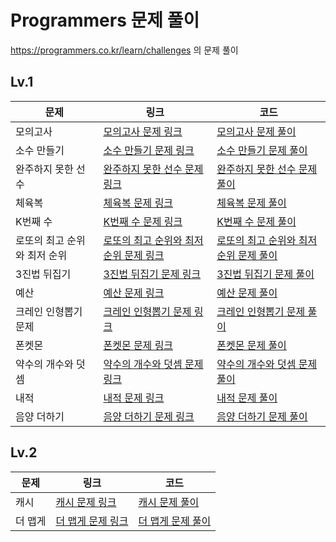 # **Programmers 문제 풀이**
https://programmers.co.kr/learn/challenges 의 문제 풀이

## **Lv.1**
|문제|링크|코드|
|------|---|---|
|모의고사|[모의고사 문제 링크](https://programmers.co.kr/learn/courses/30/lessons/42840)|[모의고사 문제 풀이](https://github.com/Seomingyun/Programmers/blob/main/Lv.1/%EB%AA%A8%EC%9D%98%EA%B3%A0%EC%82%AC.ipynb)|
|소수 만들기|[소수 만들기 문제 링크](https://programmers.co.kr/learn/courses/30/lessons/12977)|[소수 만들기 문제 풀이](https://colab.research.google.com/drive/1lVJ4KIoNSYEGr-4bHnx40kZzij_VpqdG#scrollTo=QWYfYbPZD7hG)|
|완주하지 못한 선수|[완주하지 못한 선수 문제 링크](https://programmers.co.kr/learn/courses/30/lessons/42576)|[완주하지 못한 선수 문제 풀이](https://github.com/Seomingyun/Programmers/blob/main/Lv.1/%EC%99%84%EC%A3%BC%ED%95%98%EC%A7%80_%EB%AA%BB%ED%95%9C_%EC%84%A0%EC%88%98.ipynb)|
|체육복|[체육복 문제 링크](https://programmers.co.kr/learn/courses/30/lessons/42862)|[체육복 문제 풀이](https://github.com/Seomingyun/Programmers/blob/main/Lv.1/%EC%B2%B4%EC%9C%A1%EB%B3%B5.ipynb)|
|K번째 수|[K번째 수 문제 링크](https://programmers.co.kr/learn/courses/30/lessons/42748)|[K번째 수 문제 풀이](https://github.com/Seomingyun/Programmers/blob/main/Lv.1/K%EB%B2%88%EC%A7%B8_%EC%88%98.ipynb)|
|로또의 최고 순위와 최저 순위 |[로또의 최고 순위와 최저 순위 문제 링크](https://programmers.co.kr/learn/courses/30/lessons/77484)|[로또의 최고 순위와 최저 순위 문제 풀이](https://github.com/Seomingyun/Programmers/blob/main/Lv.1/%EB%A1%9C%EB%98%90%EC%9D%98_%EC%B5%9C%EA%B3%A0_%EC%88%9C%EC%9C%84%EC%99%80_%EC%B5%9C%EC%A0%80_%EC%88%9C%EC%9C%84.ipynb)|
|3진법 뒤집기|[3진법 뒤집기 문제 링크](https://programmers.co.kr/learn/courses/30/lessons/68935)|[3진법 뒤집기 문제 풀이](https://github.com/Seomingyun/Programmers/blob/main/Lv.1/3%EC%A7%84%EB%B2%95_%EB%92%A4%EC%A7%91%EA%B8%B0.ipynb)|
|예산|[예산 문제 링크](https://programmers.co.kr/learn/courses/30/lessons/12982)|[예산 문제 풀이](https://github.com/Seomingyun/Programmers/blob/main/Lv.1/%EC%98%88%EC%82%B0.ipynb)|
|크레인 인형뽑기 문제|[크레인 인형뽑기 문제 링크](https://programmers.co.kr/learn/courses/30/lessons/64061)|[크레인 인형뽑기 문제 풀이](https://github.com/Seomingyun/Programmers/blob/main/Lv.1/%ED%81%AC%EB%A0%88%EC%9D%B8_%EC%9D%B8%ED%98%95%EB%BD%91%EA%B8%B0_%EB%AC%B8%EC%A0%9C.ipynb)|
|폰켓몬|[폰켓몬 문제 링크](https://programmers.co.kr/learn/courses/30/lessons/1845)|[폰켓몬 문제 풀이](https://github.com/Seomingyun/Programmers/blob/main/Lv.1/%ED%8F%B0%EC%BC%93%EB%AA%AC.ipynb)|
|약수의 개수와 덧셈|[약수의 개수와 덧셈 문제 링크](https://programmers.co.kr/learn/courses/30/lessons/77884)|[약수의 개수와 덧셈 문제 풀이](https://github.com/Seomingyun/Programmers/blob/main/Lv.1/%EC%95%BD%EC%88%98%EC%9D%98%20%EA%B0%9C%EC%88%98%EC%99%80%20%EB%8D%A7%EC%85%88.ipynb)|
|내적|[내적 문제 링크](https://programmers.co.kr/learn/courses/30/lessons/70128)|[내적 문제 풀이](https://github.com/Seomingyun/Programmers/blob/main/Lv.1/%EB%82%B4%EC%A0%81.ipynb)|
|음양 더하기|[음양 더하기 문제 링크](https://programmers.co.kr/learn/courses/30/lessons/76501)|[음양 더하기 문제 풀이](https://github.com/Seomingyun/Programmers/blob/main/Lv.1/%EC%9D%8C%EC%96%91_%EB%8D%94%ED%95%98%EA%B8%B0.ipynb)|
## **Lv.2**
|문제|링크|코드|
|------|---|---|
|캐시|[캐시 문제 링크](https://programmers.co.kr/learn/courses/30/lessons/17680)|[캐시 문제 풀이](https://github.com/Seomingyun/Programmers/blob/main/Lv.2/%EC%BA%90%EC%8B%9C.ipynb)|
|더 맵게|[더 맵게 문제 링크](https://colab.research.google.com/drive/1Skk_XuKXGLM7t5bhyB018OuG5EVYIO9e#scrollTo=UqnIvJGeh59o)|[더 맵게 문제 풀이](https://github.com/Seomingyun/Programmers/blob/main/Lv.2/%EB%8D%94_%EB%A7%B5%EA%B2%8C.ipynb)|
